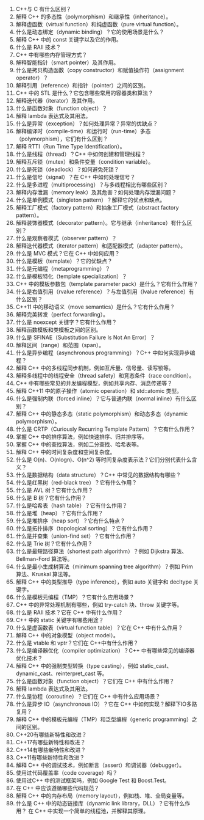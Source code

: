 1. C++与 C 有什么区别？
2. 解释 C++ 的多态性（polymorphism）和继承性（inheritance）。
3. 解释虚函数（virtual function）和纯虚函数（pure virtual function）。
4. 什么是动态绑定（dynamic binding）？它的使用场景是什么？
5. 解释 C++ 中的 const 关键字以及它的作用。
6. 什么是 RAII 技术？
7. C++ 中有哪些内存管理方式？
8. 解释智能指针（smart pointer）及其作用。
9. 什么是拷贝构造函数（copy constructor）和赋值操作符（assignment operator）？
10. 解释引用（reference）和指针（pointer）之间的区别。
11. C++ 中的 STL 是什么？它包含哪些常用的容器类和算法？
12. 解释迭代器（iterator）及其作用。
13. 什么是函数对象（function object）？
14. 解释 lambda 表达式及其用法。
15. 什么是异常（exception）？如何处理异常？异常的优缺点？
16. 解释编译时（compile-time）和运行时（run-time）多态（polymorphism），它们有什么区别？
17. 解释 RTTI（Run Time Type Identification）。
18. 什么是线程（thread）？C++ 中如何创建和管理线程？
19. 解释互斥锁（mutex）和条件变量（condition variable）。
20. 什么是死锁（deadlock）？如何避免死锁？
21. 什么是信号（signal）？在 C++ 中如何处理信号？
22. 什么是多进程（multiprocessing）？与多线程相比有哪些区别？
23. 解释内存泄漏（memory leak）及其危害？如何处理内存泄漏问题？
24. 什么是单例模式（singleton pattern）？解释它的优点和缺点。
25. 解释工厂模式（factory pattern）和抽象工厂模式（abstract factory pattern）。
26. 解释装饰器模式（decorator pattern）。它与继承（inheritance）有什么区别？
27. 什么是观察者模式（observer pattern）？
28. 解释迭代器模式（iterator pattern）和适配器模式（adapter pattern）。
29. 什么是 MVC 模式？它在 C++ 中如何应用？
30. 什么是模板（template）？它的优缺点？
31. 什么是元编程（metaprogramming）？
32. 什么是模板特化（template specialization）？
33. C++ 中的模板参数包（template parameter pack）是什么？它有什么作用？
34. 什么是右值引用（rvalue reference）？与左值引用（lvalue reference）有什么区别？
35. C++11 中的移动语义（move semantics）是什么？它有什么作用？
36. 解释完美转发（perfect forwarding）。
37. 什么是 noexcept 关键字？它有什么作用？
38. 解释函数模板和类模板之间的区别。
39. 什么是 SFINAE（Substitution Failure Is Not An Error）？
40. 解释区间（range）和范围（span）。
41. 什么是异步编程（asynchronous programming）？C++ 中如何实现异步编程？
42. 解释 C++ 中的多线程同步机制，例如互斥量、信号量、读写锁等。
43. 解释多线程中的线程安全（thread safety）和竞态条件（race condition）。
44. C++ 中有哪些常见的并发编程模型，例如共享内存、消息传递等？
45. 解释 C++11 中的原子操作（atomic operation）和 std::atomic 类型。
46. 什么是强制内联（forced inline）？它与普通内联（normal inline）有什么区别？
47. 解释 C++ 中的静态多态（static polymorphism）和动态多态（dynamic polymorphism）。
48. 什么是 CRTP（Curiously Recurring Template Pattern）？它有什么作用？
49. 掌握 C++ 中的排序算法，例如快速排序、归并排序等。
50. 掌握 C++ 中的查找算法，例如二分查找、哈希表等。
51. 解释 C++ 中的时间复杂度和空间复杂度。
52. 什么是 O(n)、O(nlogn)、O(n^2) 等时间复杂度表示法？它们分别代表什么含义？
53. 什么是数据结构（data structure）？C++ 中常见的数据结构有哪些？
54. 什么是红黑树（red-black tree）？它有什么作用？
55. 什么是 AVL 树？它有什么作用？
56. 什么是 B 树？它有什么作用？
57. 什么是哈希表（hash table）？它有什么作用？
58. 什么是堆（heap）？它有什么作用？
59. 什么是堆排序（heap sort）？它有什么特点？
60. 什么是拓扑排序（topological sorting）？它有什么作用？
61. 什么是并查集（union-find set）？它有什么作用？
62. 什么是 Trie 树？它有什么作用？
63. 什么是最短路径算法（shortest path algorithm）？例如 Dijkstra 算法、Bellman-Ford 算法等。
64. 什么是最小生成树算法（minimum spanning tree algorithm）？例如 Prim 算法、Kruskal 算法等。
65. 解释 C++ 中的类型推导（type inference），例如 auto 关键字和 decltype 关键字。
66. 什么是模板元编程（TMP）？它有什么应用场景？
67. C++ 中的异常处理机制有哪些，例如 try-catch 块、throw 关键字等。
68. 什么是 RAII 技术？它在 C++ 中有什么作用？
69. C++ 中的 static 关键字有哪些用途？
70. 什么是虚函数表（virtual function table）？它在 C++ 中有什么作用？
71. 解释 C++ 中的对象模型（object model）。
72. 什么是 vtable 和 vptr？它们在 C++中有什么作用？
73. 什么是编译器优化（compiler optimization）？C++ 中有哪些常见的编译器优化技术？
75. 解释 C++ 中的强制类型转换（type casting），例如 static_cast、dynamic_cast、reinterpret_cast 等。
76. 什么是函数对象（function object）？它们在 C++ 中有什么作用？
77. 解释 lambda 表达式及其用法。
78. 什么是协程（coroutine）？它们在 C++ 中有什么应用场景？
79. 什么是异步 IO（asynchronous IO）？它在 C++ 中如何实现？解释下IO多路复用？
80. 解释 C++ 中的模板元编程（TMP）和泛型编程（generic programming）之间的区别。
81. C++20有哪些新特性和改进？
82. C++17有哪些新特性和改进？
83. C++14有哪些新特性和改进？
84. C++11有哪些新特性和改进？
85. 解释 C++ 中的调试技术，例如断言（assert）和调试器（debugger）。
86. 使用过代码覆盖率（code coverage）吗？
87. 使用过C++ 中的测试框架吗，例如 Google Test 和 Boost.Test。
88. 在 C++ 中应该遵循哪些代码规范？
89. 解释 C++ 中的内存布局（memory layout），例如栈、堆、全局变量等。
90. 什么是 C++ 中的动态链接库（dynamic link library，DLL）？它有什么作用？
在 C++ 中实现一个简单的线程池，并解释其原理。